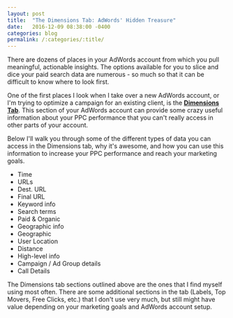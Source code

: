 ```yaml
---
layout: post
title:  "The Dimensions Tab: AdWords' Hidden Treasure"
date:   2016-12-09 08:38:00 -0400
categories: blog
permalink: /:categories/:title/
---
```

There are dozens of places in your AdWords account from which you pull meaningful, actionable insights. The options available for you to slice and dice your paid search data are numerous - so much so that it can be difficult to know where to look first.

One of the first places I look when I take over a new AdWords account, or I'm trying to optimize a campaign for an existing client, is the **[Dimensions Tab](https://www.en.advertisercommunity.com/t5/Articles/What-is-the-Dimensions-tab-and-how-can-I-use-it/ba-p/40658)**. This section of your AdWords account can provide some crazy useful information about your PPC performance that you can't really access in other parts of your account.

Below I'll walk you through some of the different types of data you can access in the Dimensions tab, why it's awesome, and how you can use this information to increase your PPC performance and reach your marketing goals.

- Time
- URLs
 - Dest. URL
 - Final URL
- Keyword info
 - Search terms
 - Paid & Organic
- Geographic info
 - Geographic
 - User Location
 - Distance
- High-level info
 - Campaign / Ad Group details
- Call Details

The Dimensions tab sections outlined above are the ones that I find myself using most often. There are some additional sections in the tab (Labels, Top Movers, Free Clicks, etc.) that I don't use very much, but still might have value depending on your marketing goals and AdWords account setup.

